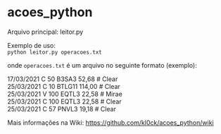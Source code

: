 # acoes_python

Arquivo principal: leitor.py  

Exemplo de uso:  
  `python leitor.py operacoes.txt`  

onde `operacoes.txt` é um arquivo no seguinte formato (exemplo):   

  17/03/2021 C 50 B3SA3 52,68    # Clear  
  25/03/2021 C 10 BTLG11 114,00  # Clear  
  25/03/2021 V 100 EQTL3 22,58   # Mirae  
  25/03/2021 C 100 EQTL3 22,58   # Clear  
  25/03/2021 C 57 PNVL3 19,18    # Clear  

Mais informações na Wiki:
https://github.com/kl0ck/acoes_python/wiki
